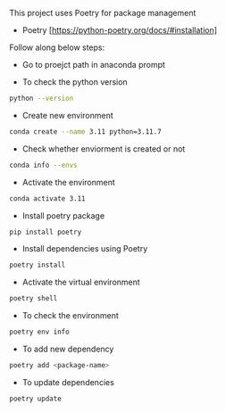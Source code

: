 This project uses Poetry for package management

* Poetry [https://python-poetry.org/docs/#installation]

Follow along below steps:

* Go to proejct path in anaconda prompt

* To check the python version
```bash
python --version
```

* Create new environment
```bash
conda create --name 3.11 python=3.11.7
```

* Check whether enviorment is created or not
```bash
conda info --envs
```

* Activate the environment
```bash
conda activate 3.11
```

* Install poetry package
```bash
pip install poetry
```

* Install dependencies using Poetry
```bash
poetry install
```

* Activate the virtual environment
```bash
poetry shell
```

* To check the environment
```bash
poetry env info
```

* To add new dependency
```bash
poetry add <package-name>
```

* To update dependencies
```bash
poetry update
```

